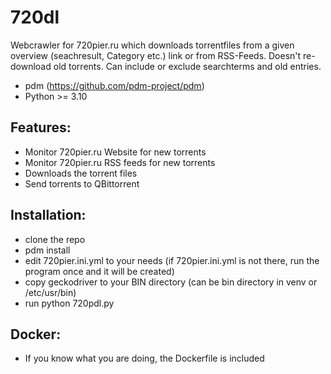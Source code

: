 # 720dl

Webcrawler for 720pier.ru which downloads torrentfiles from a given overview (seachresult, Category etc.) link or from RSS-Feeds.
Doesn't re-download old torrents. Can include or exclude searchterms and old entries.
- pdm (https://github.com/pdm-project/pdm)
- Python >= 3.10

## Features:
- Monitor 720pier.ru Website for new torrents
- Monitor 720pier.ru RSS feeds for new torrents
- Downloads the torrent files
- Send torrents to QBittorrent

## Installation:
- clone the repo
- pdm install
- edit 720pier.ini.yml to your needs (if 720pier.ini.yml is not there, run the program once and it will be created)
- copy geckodriver to your BIN directory (can be bin directory in venv or /etc/usr/bin)
- run python 720pdl.py

## Docker:
- If you know what you are doing, the Dockerfile is included

